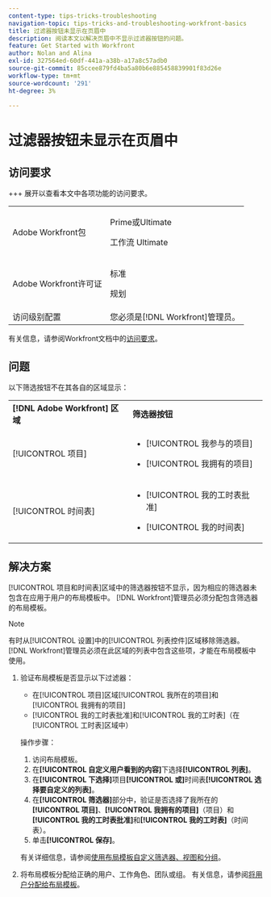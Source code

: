 ```yaml
---
content-type: tips-tricks-troubleshooting
navigation-topic: tips-tricks-and-troubleshooting-workfront-basics
title: 过滤器按钮未显示在页眉中
description: 阅读本文以解决页眉中不显示过滤器按钮的问题。
feature: Get Started with Workfront
author: Nolan and Alina
exl-id: 327564ed-60df-441a-a38b-a17a8c57adb0
source-git-commit: 85ccee879fd4ba5a80b6e885458839901f83d26e
workflow-type: tm+mt
source-wordcount: '291'
ht-degree: 3%

---
```


# 过滤器按钮未显示在页眉中

## 访问要求

+++ 展开以查看本文中各项功能的访问要求。

<table>
  <tr>
   <td>Adobe Workfront包
   </td>
   <td> <p>Prime或Ultimate</p>
    <p>工作流 Ultimate</p>
   </td>
  </tr>
  <tr>
   <td>Adobe Workfront许可证
   </td>
   <td><p>标准</p>
   <p>规划</p>
   </td>
  </tr>
   <tr>
   <td>访问级别配置
   </td>
   <td>您必须是[!DNL Workfront]管理员。
   </td>
  </tr>
</table>

有关信息，请参阅Workfront文档中的[访问要求](/help/quicksilver/administration-and-setup/add-users/access-levels-and-object-permissions/access-level-requirements-in-documentation.md)。

## 问题

以下筛选按钮不在其各自的区域显示：

<table style="table-layout:auto"> 
 <col> 
 <col> 
 <tbody> 
  <tr> 
   <td><strong>[!DNL Adobe Workfront] 区域</strong></td> 
   <td><strong>筛选器按钮</strong></td> 
  </tr> 
  <tr> 
   <td> <p>[!UICONTROL 项目] </p> </td> 
   <td> 
    <ul> 
     <li> <p>[!UICONTROL 我参与的项目]</p> </li> 
     <li> <p>[!UICONTROL 我拥有的项目]</p> </li> 
    </ul> </td> 
  </tr> 
  <tr> 
   <td><span>[!UICONTROL 时间表]</span> </td> 
   <td> 
    <ul> 
     <li> <p><span>[!UICONTROL 我的工时表批准]</span> </p> </li> 
     <li> <p><span>[!UICONTROL 我的时间表]</span> </p> </li> 
    </ul> </td> 
  </tr> 
 </tbody> 
</table>

## 解决方案

[!UICONTROL 项目和时间表]区域中的筛选器按钮不显示，因为相应的筛选器未包含在应用于用户的布局模板中。 [!DNL Workfront]管理员必须分配包含筛选器的布局模板。

>[!NOTE]
>
>有时从[!UICONTROL 设置]中的[!UICONTROL 列表控件]区域移除筛选器。 [!DNL Workfront]管理员必须在此区域的列表中包含这些项，才能在布局模板中使用。

1. 验证布局模板是否显示以下过滤器：

   * 在[!UICONTROL 项目]区域[!UICONTROL 我所在的项目]和[!UICONTROL 我拥有的项目]
   * [!UICONTROL 我的工时表批准]和[!UICONTROL 我的工时表]（在[!UICONTROL 工时表]区域中）

   操作步骤：

   1. 访问布局模板。
   1. 在&#x200B;**[!UICONTROL 自定义用户看到的内容]**&#x200B;下选择&#x200B;**[!UICONTROL 列表]**。
   1. 在&#x200B;**[!UICONTROL 下选择]**&#x200B;项目&#x200B;**[!UICONTROL 或]**&#x200B;时间表&#x200B;**[!UICONTROL 选择要自定义的列表]**。
   1. 在&#x200B;**[!UICONTROL 筛选器]**&#x200B;部分中，验证是否选择了我所在的&#x200B;**[!UICONTROL 项目]**、**[!UICONTROL 我拥有的项目]**（项目）和&#x200B;**[!UICONTROL 我的工时表批准]**&#x200B;和&#x200B;**[!UICONTROL 我的工时表]**（时间表）。
   1. 单击&#x200B;**[!UICONTROL 保存]**。

   有关详细信息，请参阅[使用布局模板自定义筛选器、视图和分组](../../administration-and-setup/customize-workfront/use-layout-templates/customize-fvg-list-controls-layout-template.md)。

1. 将布局模板分配给正确的用户、工作角色、团队或组。 有关信息，请参阅[将用户分配给布局模板](../../administration-and-setup/customize-workfront/use-layout-templates/assign-users-to-layout-template.md)。
